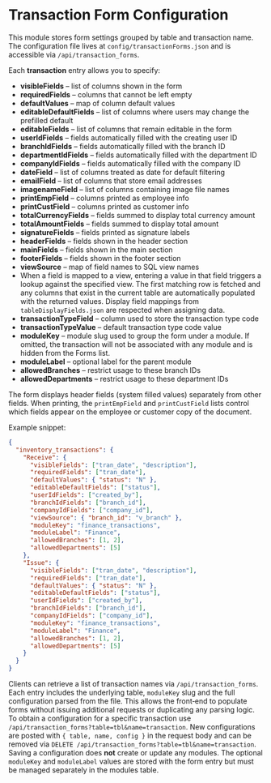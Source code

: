 # Transaction Form Configuration

This module stores form settings grouped by table and transaction name. The configuration
file lives at `config/transactionForms.json` and is accessible via `/api/transaction_forms`.

Each **transaction** entry allows you to specify:

- **visibleFields** – list of columns shown in the form
- **requiredFields** – columns that cannot be left empty
- **defaultValues** – map of column default values
- **editableDefaultFields** – list of columns where users may change the prefilled default
- **editableFields** – list of columns that remain editable in the form
- **userIdFields** – fields automatically filled with the creating user ID
- **branchIdFields** – fields automatically filled with the branch ID
- **departmentIdFields** – fields automatically filled with the department ID
- **companyIdFields** – fields automatically filled with the company ID
- **dateField** – list of columns treated as date for default filtering
- **emailField** – list of columns that store email addresses
- **imagenameField** – list of columns containing image file names
- **printEmpField** – columns printed as employee info
- **printCustField** – columns printed as customer info
- **totalCurrencyFields** – fields summed to display total currency amount
- **totalAmountFields** – fields summed to display total amount
- **signatureFields** – fields printed as signature labels
- **headerFields** – fields shown in the header section
- **mainFields** – fields shown in the main section
- **footerFields** – fields shown in the footer section
- **viewSource** – map of field names to SQL view names
- When a field is mapped to a view, entering a value in that field triggers
  a lookup against the specified view. The first matching row is fetched and any
  columns that exist in the current table are automatically populated with the
  returned values. Display field mappings from `tableDisplayFields.json` are
  respected when assigning data.
- **transactionTypeField** – column used to store the transaction type code
- **transactionTypeValue** – default transaction type code value
- **moduleKey** – module slug used to group the form under a module. If omitted,
  the transaction will not be associated with any module and is hidden from the
  Forms list.
- **moduleLabel** – optional label for the parent module
- **allowedBranches** – restrict usage to these branch IDs
- **allowedDepartments** – restrict usage to these department IDs

The form displays header fields (system filled values) separately from other
fields. When printing, the `printEmpField` and `printCustField` lists control
which fields appear on the employee or customer copy of the document.

Example snippet:

```json
{
  "inventory_transactions": {
    "Receive": {
      "visibleFields": ["tran_date", "description"],
      "requiredFields": ["tran_date"],
      "defaultValues": { "status": "N" },
      "editableDefaultFields": ["status"],
      "userIdFields": ["created_by"],
      "branchIdFields": ["branch_id"],
      "companyIdFields": ["company_id"],
      "viewSource": { "branch_id": "v_branch" },
      "moduleKey": "finance_transactions",
      "moduleLabel": "Finance",
      "allowedBranches": [1, 2],
      "allowedDepartments": [5]
    },
    "Issue": {
      "visibleFields": ["tran_date", "description"],
      "requiredFields": ["tran_date"],
      "defaultValues": { "status": "N" },
      "editableDefaultFields": ["status"],
      "userIdFields": ["created_by"],
      "branchIdFields": ["branch_id"],
      "companyIdFields": ["company_id"],
      "moduleKey": "finance_transactions",
      "moduleLabel": "Finance",
      "allowedBranches": [1, 2],
      "allowedDepartments": [5]
    }
  }
}
```

Clients can retrieve a list of transaction names via `/api/transaction_forms`.
Each entry includes the underlying table, `moduleKey` slug and the full
configuration parsed from the file.  This allows the front‑end to populate
forms without issuing additional requests or duplicating any parsing logic.
To obtain a configuration for a specific transaction use
`/api/transaction_forms?table=tbl&name=transaction`. New configurations are
posted with `{ table, name, config }` in the request body and can be removed via
`DELETE /api/transaction_forms?table=tbl&name=transaction`.
Saving a configuration does **not** create or update any modules. The optional
`moduleKey` and `moduleLabel` values are stored with the form entry but must be
managed separately in the modules table.

